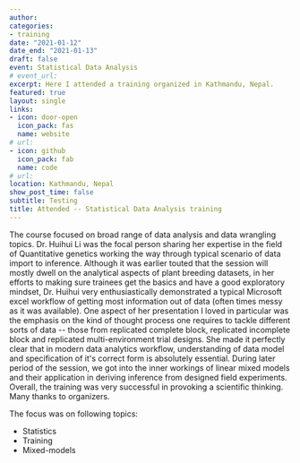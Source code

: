```yaml
---
author: 
categories:
- training
date: "2021-01-12"
date_end: "2021-01-13"
draft: false
event: Statistical Data Analysis
# event_url: 
excerpt: Here I attended a training organized in Kathmandu, Nepal.
featured: true
layout: single
links:
- icon: door-open
  icon_pack: fas
  name: website
# url:
- icon: github
  icon_pack: fab
  name: code
# url: 
location: Kathmandu, Nepal
show_post_time: false
subtitle: Testing
title: Attended -- Statistical Data Analysis training
---
```


The course focused on broad range of data analysis and data wrangling topics. Dr. Huihui Li was the focal person sharing her expertise in the field of Quantitative genetics working the way through typical scenario of data import to inference. Although it was earlier touted that the session will mostly dwell on the analytical aspects of plant breeding datasets, in her efforts to making sure trainees get the basics and have a good exploratory mindset, Dr. Huihui very enthusiastically demonstrated a typical Microsoft excel workflow of getting most information out of data (often times messy as it was available). One aspect of her presentation I loved in particular was the emphasis on the kind of thought process one requires to tackle different sorts of data -- those from replicated complete block, replicated incomplete block and replicated multi-environment trial designs. She made it perfectly clear that in modern data analytics workflow, understanding of data model and specification of it's correct form is absolutely essential. During later period of the session, we got into the inner workings of linear mixed models and their application in deriving inference from designed field experiments. Overall, the training was very successful in provoking a scientific thinking. Many thanks to organizers.

The focus was on following topics:
- Statistics
- Training
- Mixed-models
